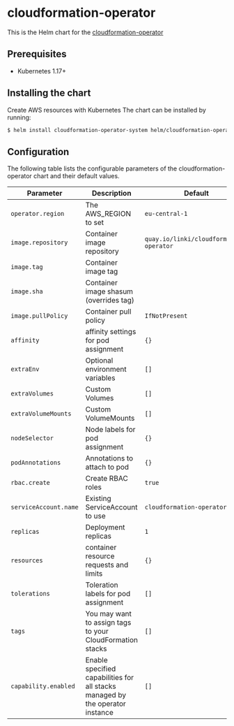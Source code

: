# cloudformation-operator

This is the Helm chart for the [cloudformation-operator](https://github.com/linki/cloudformation-operator)

## Prerequisites

- Kubernetes 1.17+

## Installing the chart
Create AWS resources with Kubernetes
The chart can be installed by running:

```bash
$ helm install cloudformation-operator-system helm/cloudformation-operator
```

## Configuration

The following table lists the configurable parameters of the cloudformation-operator chart and their default values.

| Parameter                 | Description                            | Default                                            |
| ------------------------- | -------------------------------------- | -------------------------------------------------- |
| `operator.region`         | The AWS_REGION to set                  | `eu-central-1`                                     |
| `image.repository`        | Container image repository             | `quay.io/linki/cloudformation-operator`            |
| `image.tag`               | Container image tag                    |                                                    |
| `image.sha`               | Container image shasum (overrides tag) |                                                    |
| `image.pullPolicy`        | Container pull policy                  | `IfNotPresent`                                     |
| `affinity`                | affinity settings for pod assignment   | `{}`                                               |
| `extraEnv`                | Optional environment variables         | `[]`                                               |
| `extraVolumes`            | Custom Volumes                         | `[]`                                               |
| `extraVolumeMounts`       | Custom VolumeMounts                    | `[]`                                               |
| `nodeSelector`            | Node labels for pod assignment         | `{}`                                               |
| `podAnnotations`          | Annotations to attach to pod           | `{}`                                               |
| `rbac.create`             | Create RBAC roles                      | `true`                                             |
| `serviceAccount.name`     | Existing ServiceAccount to use         | `cloudformation-operator`                          |                                          |
| `replicas`                | Deployment replicas                    | `1`                                                |
| `resources`               | container resource requests and limits | `{}`                                               |
| `tolerations`             | Toleration labels for pod assignment   | `[]`                                               |
| `tags`                    | You may want to assign tags to your CloudFormation stacks   | `[]`                          |
| `capability.enabled`      | Enable specified capabilities for all stacks managed by the operator instance   | `[]`      |